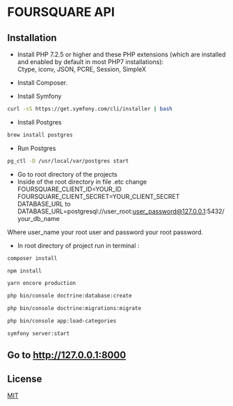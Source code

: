 # FOURSQUARE API
## Installation

 - Install PHP 7.2.5 or higher and these PHP extensions 
(which are installed and enabled by default in most PHP7 installations): 
Ctype, iconv, JSON, PCRE, Session, SimpleX

 - Install Composer.
 
 - Install Symfony 

```bash
curl -sS https://get.symfony.com/cli/installer | bash
```

 - Install Postgres
 
 ```bash
brew install postgres
 ```

 - Run Postgres

 ```bash
pg_ctl -D /usr/local/var/postgres start
 ```
 - Go to root directory of the projects
 - Inside of the root directory in file .etc change 
 FOURSQUARE_CLIENT_ID=YOUR_ID
 FOURSQUARE_CLIENT_SECRET=YOUR_CLIENT_SECRET
 DATABASE_URL to 
 DATABASE_URL=postgresql://user_root:user_password@127.0.0.1:5432/your_db_name
 
 Where user_name your root user and password your root password.
 
 - In root directory of project run in terminal :
 
 ```bash
composer install

npm install

yarn encore production

php bin/console doctrine:database:create

php bin/console doctrine:migrations:migrate

php bin/console app:load-categories

symfony server:start
 ```
## Go to http://127.0.0.1:8000 

## License
[MIT](https://choosealicense.com/licenses/mit/)